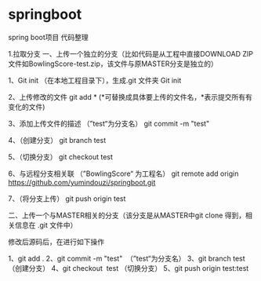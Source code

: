 # springboot
spring boot项目 代码整理

1.拉取分支
一、上传一个独立的分支（比如代码是从工程中直接DOWNLOAD ZIP文件如BowlingScore-test.zip，该文件与原MASTER分支是独立的）

1、Git init （在本地工程目录下），生成.git 文件夹
Git init

2、上传修改的文件
git add *
(*可替换成具体要上传的文件名，*表示提交所有有变化的文件) 

3、添加上传文件的描述  （”test“为分支名）
git commit -m "test" 

4、（创建分支）
git branch test

5、（切换分支）
git checkout test

6、与远程分支相关联 （”BowlingScore“ 为工程名）
git remote add origin https://github.com/yumindouzi/springboot.git
   
7、（将分支上传）
git push origin test

二、上传一个与MASTER相关的分支（该分支是从MASTER中git clone 得到，相关信息在 .git 文件中）

修改后源码后，在进行如下操作

1、git add .
2、git commit -m "test" &nbsp;（”test“为分支名）
3、git branch test（创建分支）
4、git checkout &nbsp;test （切换分支）
5、git push origin test:test